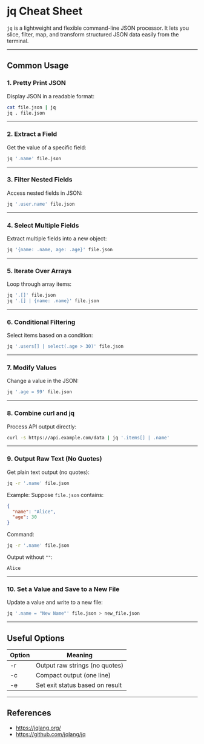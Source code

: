 # jq Cheat Sheet

`jq` is a lightweight and flexible command-line JSON processor. It lets you slice, filter, map, and transform structured JSON data easily from the terminal.

---

## Common Usage

### 1. Pretty Print JSON
Display JSON in a readable format:
```bash
cat file.json | jq
jq . file.json
```

---

### 2. Extract a Field
Get the value of a specific field:
```bash
jq '.name' file.json
```

---

### 3. Filter Nested Fields
Access nested fields in JSON:
```bash
jq '.user.name' file.json
```

---

### 4. Select Multiple Fields
Extract multiple fields into a new object:
```bash
jq '{name: .name, age: .age}' file.json
```

---

### 5. Iterate Over Arrays
Loop through array items:
```bash
jq '.[]' file.json
jq '.[] | {name: .name}' file.json
```

---

### 6. Conditional Filtering
Select items based on a condition:
```bash
jq '.users[] | select(.age > 30)' file.json
```

---

### 7. Modify Values
Change a value in the JSON:
```bash
jq '.age = 99' file.json
```

---

### 8. Combine curl and jq
Process API output directly:
```bash
curl -s https://api.example.com/data | jq '.items[] | .name'
```

---

### 9. Output Raw Text (No Quotes)
Get plain text output (no quotes):
```bash
jq -r '.name' file.json
```

Example:
Suppose `file.json` contains:
```json
{
  "name": "Alice",
  "age": 30
}
```
Command:
```bash
jq -r '.name' file.json
```
Output without ``""``:
```
Alice
```

---

### 10. Set a Value and Save to a New File
Update a value and write to a new file:
```bash
jq '.name = "New Name"' file.json > new_file.json
```

---

## Useful Options

| Option | Meaning                              |
|--------|--------------------------------------|
| -r     | Output raw strings (no quotes)       |
| -c     | Compact output (one line)            |
| -e     | Set exit status based on result      |

---

## References
- https://jqlang.org/
- https://github.com/jqlang/jq